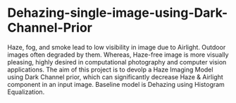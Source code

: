 # Dehazing-single-image-using-Dark-Channel-Prior
Haze, fog, and smoke lead to low visibility in image due to Airlight. Outdoor images often degraded by them. Whereas, Haze-free image is more visually pleasing, highly desired in computational photography and computer vision applications. The aim of this project is to devolp a Haze Imaging Model using Dark Channel prior, which can significantly decrease Haze &amp; Airlight component in an input image. Baseline model is Dehazing using Histogram Equalization.
